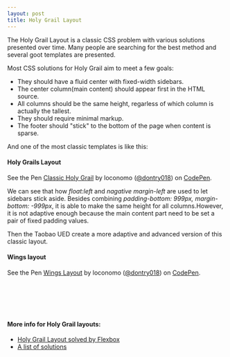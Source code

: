 ```yaml
---
layout: post
title: Holy Grail Layout
---
```


The Holy Grail Layout is a classic CSS problem with various solutions presented over time. Many people are searching for the best method and several goot templates are presented.

Most CSS solutions for Holy Grail aim to meet a few goals:

 * They should have a fluid center with fixed-width sidebars.
 * The center column(main content) should appear first in the HTML source.
 * All columns should be the same height, regarless of which column is actually the tallest.
 * They should require minimal markup.
 * The footer should "stick"  to the bottom of the page when content is sparse.


And one of the most classic templates is like this:

#### Holy Grails Layout

<p data-height="268" data-theme-id="0" data-slug-hash="pJMRgB" data-default-tab="result" data-user="dontry018" class='codepen'>See the Pen <a href='http://codepen.io/dontry018/pen/pJMRgB/'>Classic Holy Grail</a> by loconomo (<a href='http://codepen.io/dontry018'>@dontry018</a>) on <a href='http://codepen.io'>CodePen</a>.</p>
<script async src="//assets.codepen.io/assets/embed/ei.js"></script>

We can see that how <em>float:left</em> and <em>nagative margin-left</em> are used to let sidebars stick aside. Besides combining <em>padding-bottom: 999px, margin-bottom: -999px</em>, it is able to make the same height for all columns.However, it is not adaptive enough because the main content part need to be set a pair of fixed padding values.

Then the Taobao UED create a more adaptive and advanced version of this classic layout.

#### Wings layout

<p data-height="268" data-theme-id="0" data-slug-hash="BNXQMJ" data-default-tab="result" data-user="dontry018" class='codepen'>See the Pen <a href='http://codepen.io/dontry018/pen/BNXQMJ/'>Wings Layout</a> by loconomo (<a href='http://codepen.io/dontry018'>@dontry018</a>) on <a href='http://codepen.io'>CodePen</a>.</p>
<script async src="//assets.codepen.io/assets/embed/ei.js"></script>

<br>
<br>
<br>
<br>


#### More info for Holy Grail layouts:

 *  [Holy Grail Layout solved by Flexbox](https://philipwalton.github.io/solved-by-flexbox/demos/holy-grail/)
 *  [A list of solutions](https://philipwalton.github.io/solved-by-flexbox/demos/holy-grail/)
